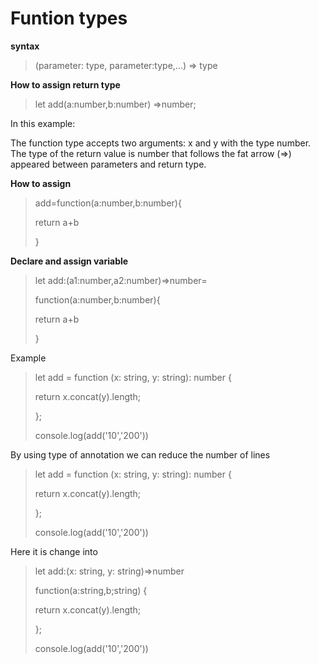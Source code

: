 # Funtion types

**syntax**
>(parameter: type, parameter:type,...) => type

**How to assign return type**
>let add(a:number,b:number) =>number;

In this example:

The function type accepts two arguments: x and y with the type number.
The type of the return value is number that follows the fat arrow (=>) appeared between parameters and return type.


**How to assign**

>add=function(a:number,b:number){
>
>return a+b
>
>}

**Declare and assign variable**

>let add:(a1:number,a2:number)=>number=
>
>function(a:number,b:number){
>
>return a+b
>
>}


Example

>let add = function (x: string, y: string): number {
>
>   return x.concat(y).length;
>
>};
>
>console.log(add('10','200'))

By using type of annotation we can reduce the number of lines

>let add = function (x: string, y: string): number {
>
>   return x.concat(y).length;
>
>};
>
>console.log(add('10','200'))


Here it is change into

>let add:(x: string, y: string)=>number
>
>function(a:string,b;string) {
>
>   return x.concat(y).length;
>
>};
>
>console.log(add('10','200'))
